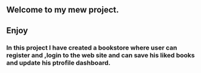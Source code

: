 ## Welcome to my mew project.
## Enjoy

### In this project I have created a bookstore where user can register and ,login  to the web site and can save his liked books and update his ptrofile dashboard.